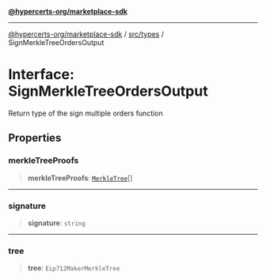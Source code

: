 [**@hypercerts-org/marketplace-sdk**](../../../README.md)

***

[@hypercerts-org/marketplace-sdk](../../../README.md) / [src/types](../README.md) / SignMerkleTreeOrdersOutput

# Interface: SignMerkleTreeOrdersOutput

Return type of the sign multiple orders function

## Properties

### merkleTreeProofs

> **merkleTreeProofs**: [`MerkleTree`](MerkleTree.md)[]

***

### signature

> **signature**: `string`

***

### tree

> **tree**: `Eip712MakerMerkleTree`
